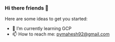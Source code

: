 ### Hi there friends 👋

<!--
**Maheshpatro/Maheshpatro** is a ✨ _special_ ✨ repository because its `README.md` (this file) appears on your GitHub profile.
- 🔭 I’m currently working on ...
- 🤔 I’m looking for help with ...
- 👯 I’m looking to collaborate on ...
- 💬 Ask me about ...
- 😄 Pronouns: ...
- ⚡ Fun fact: ...
-->

Here are some ideas to get you started:

- 🌱 I’m currently learning GCP
- 📫 How to reach me: pymahesh92@gmail.com
